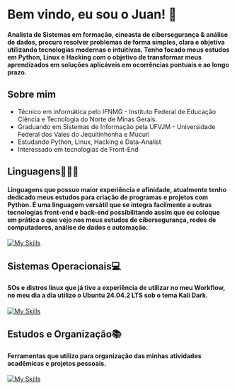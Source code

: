 # Bem vindo, eu sou o Juan! 👋

#### Analista de Sistemas em formação, cineasta de cibersegurança & análise de dados, procuro resolver problemas de forma simples, clara e objetiva utilizando tecnologias modernas e intuitivas. Tenho focado meus estudos em Python, Linux e Hacking com o objetivo de transformar meus aprendizados em soluções aplicáveis em ocorrências pontuais e ao longo prazo.

## Sobre mim

* Técnico em informática pelo IFNMG - Instituto Federal de Educação Ciência e Tecnologia do Norte de Minas Gerais.
* Graduando em Sistemas de Informação pela UFVJM - Universidade Federal dos Vales do Jequitinhonha e Mucuri
* Estudando Python, Linux, Hacking e Data-Analist
* Interessado em tecnologias de Front-End

## Linguagens👨🏻‍💻

#### Linguagens que possuo maior experiência e afinidade, atualmente tenho dedicado meus estudos para criação de programas e projetos com Python. É uma linguagem versátil que se integra facilmente a outras tecnologias front-end e back-end possibilitando assim que eu coloque em prática o que vejo nos meus estudos de cibersegurança, redes de computadores, análise de dados e automação.

[![My Skills](https://skillicons.dev/icons?i=python,bash,html,css,js)](https://skillicons.dev)

## Sistemas Operacionais💻️

#### SOs e distros linux que já tive a experiência de utilizar no meu Workflow, no meu dia a dia utilizo o Ubuntu 24.04.2 LTS sob o tema Kali Dark.

[![My Skills](https://skillicons.dev/icons?i=windows,linux,debian,ubuntu,kali)](https://skillicons.dev)

## Estudos e Organização📚️

#### Ferramentas que utilizo para organização das minhas atividades acadêmicas e projetos pessoais. 

[![My Skills](https://skillicons.dev/icons?i=obsidian,vscode,notion,discord)](https://skillicons.dev)


